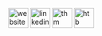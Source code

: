 [<img src='https://www.freepnglogos.com/uploads/logo-website-png/logo-website-website-logo-png-transparent-background-background-15.png' alt='website' height='40'>](https://www.tsimpliarakis.com/)  [<img src='https://upload.wikimedia.org/wikipedia/commons/thumb/c/ca/LinkedIn_logo_initials.png/768px-LinkedIn_logo_initials.png' alt='linkedin' height='40'>](https://www.linkedin.com/in/tsimpliarakis/)  [<img src='https://tryhackme.com/img/favicon.png' alt='thm' height='40'>](https://tryhackme.com/p/tsimpliarakis)  [<img src='https://avatars.githubusercontent.com/u/31746234?s=280&v=4' alt='htb' height='40'>](https://app.hackthebox.com/profile/tsimpliarakis)
<!--
**Tsimpliarakis/Tsimpliarakis** is a ✨ _special_ ✨ repository because its `README.md` (this file) appears on your GitHub profile.

Here are some ideas to get you started:

- 🔭 I’m currently working on ...
- 🌱 I’m currently learning ...
- 👯 I’m looking to collaborate on ...
- 🤔 I’m looking for help with ...
- 💬 Ask me about ...
- 📫 How to reach me: ...
- 😄 Pronouns: ...
- ⚡ Fun fact: ...
-->
